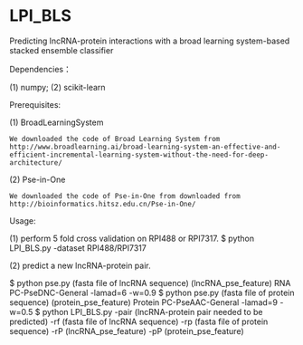 # LPI_BLS
Predicting lncRNA-protein interactions with a broad learning system-based stacked ensemble classifier


Dependencies：


(1) numpy; (2) scikit-learn


Prerequisites:

(1) BroadLearningSystem

    We downloaded the code of Broad Learning System from http://www.broadlearning.ai/broad-learning-system-an-effective-and-efficient-incremental-learning-system-without-the-need-for-deep-architecture/
    
(2) Pse-in-One

    We downloaded the code of Pse-in-One from downloaded from http://bioinformatics.hitsz.edu.cn/Pse-in-One/



Usage:

(1) perform 5 fold cross validation on RPI488 or RPI7317.
$ python LPI_BLS.py -dataset RPI488/RPI7317


(2) predict a new lncRNA-protein pair.

$ python pse.py (fasta file of lncRNA sequence) (lncRNA_pse_feature) RNA PC-PseDNC-General -lamad=6 -w=0.9
$ python pse.py (fasta file of protein sequence) (protein_pse_feature) Protein PC-PseAAC-General -lamad=9 -w=0.5
$ python LPI_BLS.py -pair (lncRNA-protein pair needed to be predicted) -rf (fasta file of lncRNA sequence) -rp (fasta file of protein sequence) -rP (lncRNA_pse_feature) -pP (protein_pse_feature)

